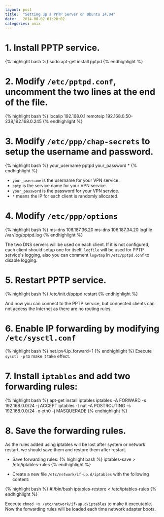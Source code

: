 ```yaml
---
layout: post
title:  "Setting up a PPTP Server on Ubuntu 14.04"
date:   2014-06-02 01:28:02
categories: unix
---
```


# 1. Install PPTP service.

{% highlight bash %}
sudo apt-get install pptpd
{% endhighlight %}

# 2. Modify `/etc/pptpd.conf`, uncomment the two lines at the end of the file.

{% highlight bash %}
localip 192.168.0.1
remoteip 192.168.0.50-238,192.168.0.245
{% endhighlight %}

# 3. Modify `/etc/ppp/chap-secrets` to setup the username and password.

{% highlight bash %}
your_username pptpd your_password *
{% endhighlight %}

* `your_username` is the username for your VPN service.
* `pptp` is the service name for your VPN service.
* `your_password` is the password for your VPN service.
* `*` means the IP for each client is randomly allocated.

# 4. Modify `/etc/ppp/options`
{% highlight bash %}
ms-dns 106.187.36.20
ms-dns 106.187.34.20
logfile /var/log/pptpd.log
{% endhighlight %}

  The two DNS servers will be used on each client. If it is not configured, each client should setup one for itself. `logfile` will be used for PPTP service's logging, also you can comment `logwtmp` in `/etc/pptpd.conf` to disable logging.

# 5. Restart PPTP service.
{% highlight bash %}
/etc/init.d/pptpd restart
{% endhighlight %}

  And now you can connect to the PPTP service, but connected clients can not access the Internet as there are no routing rules.

# 6. Enable IP forwarding by modifying `/etc/sysctl.conf`

{% highlight bash %}
net.ipv4.ip_forward=1
{% endhighlight %}
  Execute `sysctl -p` to make it take effect.

# 7. Install `iptables` and add two forwarding rules:

{% highlight bash %}
apt-get install iptables
iptables -A FORWARD -s 192.168.0.0/24 -j ACCEPT
iptables -t nat -A POSTROUTING -s 192.168.0.0/24 -o eth0 -j MASQUERADE
{% endhighlight %}


# 8. Save the forwarding rules.
  As the rules added using iptables will be lost after system or network restart, we should save them and restore them after restart.

  * Save forwarding rules:
{% highlight bash %}
iptables-save > /etc/iptables-rules
{% endhighlight %}  

  * Create a new file `/etc/network/if-up.d/iptables` with the following content:

{% highlight bash %}
#!/bin/bash
 iptables-restore < /etc/iptables-rules
{% endhighlight %}  


  Execute `chmod +x /etc/network/if-up.d/iptables` to make it executable. Now the forwarding rules will be loaded each time network adapter boots.
